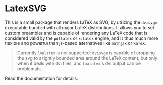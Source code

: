 # LatexSVG

This is a small package that renders LaTeX as SVG, by utilizing the `dvisvgm` executable bundled with all major LaTeX distributions. It allows you to set custom preambles and is capable of rendering any LaTeX code that is considered valid by the `pdflatex` or `xelatex` engine, and is thus much more flexible and powerful than js-based alternatives like `mathjax` or `KaTeX`.

> Currently `lualatex` is not supported: `dvisvgm` is capable of cropping the svg to a tightly bounded area around the LaTeX content, but only when it deals with dvi files, and `lualatex`'s dvi output can be problematic.

Read the documentation for details.
